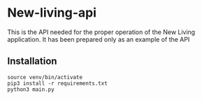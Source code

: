 # New-living-api

This is the API needed for the proper operation of the New Living application. 
It has been prepared only as an example of the API

## Installation

```shell
source venv/bin/activate
pip3 install -r requirements.txt
python3 main.py
```